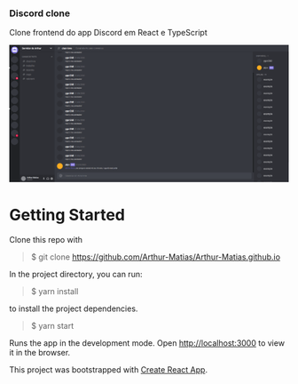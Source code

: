 ### Discord clone

Clone frontend do app Discord em React e TypeScript


![alt text](https://github.com/Arthur-Matias/discord_clone/blob/master/src/assets/discord.png?raw=true)

# Getting Started

Clone this repo with

> $ git clone https://github.com/Arthur-Matias/Arthur-Matias.github.io

In the project directory, you can run:
> $ yarn install

to install the project dependencies.


> $ yarn start

Runs the app in the development mode.
Open [http://localhost:3000](http://localhost:3000) to view it in the browser.

This project was bootstrapped with [Create React App](https://github.com/facebook/create-react-app).
